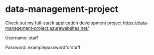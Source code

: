 # data-management-project
Check out my full-stack application development project https://data-management-project.azurewebsites.net/

Username: staff

Password: examplepasswordforstaff
